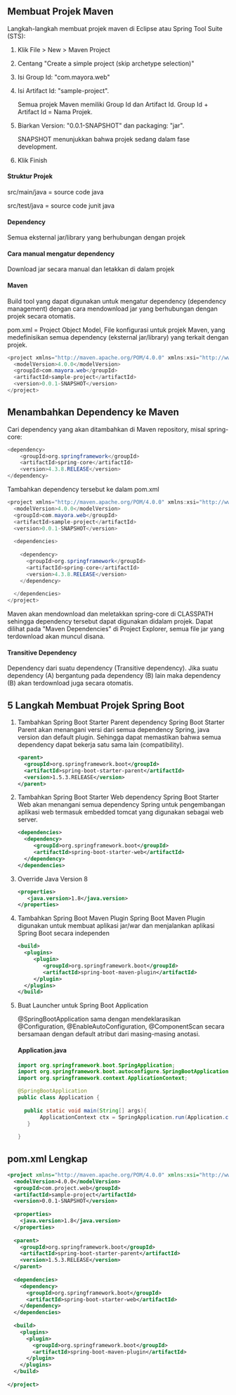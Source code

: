## Membuat Projek Maven

Langkah-langkah membuat projek maven di Eclipse atau Spring Tool Suite (STS):
1. Klik File > New > Maven Project
2. Centang "Create a simple project (skip archetype selection)"
3. Isi Group Id: "com.mayora.web"
4. Isi Artifact Id: "sample-project".
   
   Semua projek Maven memiliki Group Id dan Artifact Id.  Group Id + Artifact Id = Nama Projek.
5. Biarkan Version: "0.0.1-SNAPSHOT" dan packaging: "jar". 
   
   SNAPSHOT menunjukkan bahwa projek sedang dalam fase development.
6. Klik Finish

#### Struktur Projek
src/main/java = source code java

src/test/java = source code junit java

#### Dependency
Semua eksternal jar/library yang berhubungan dengan projek

#### Cara manual mengatur dependency
Download jar secara manual dan letakkan di dalam projek

#### Maven
Build tool yang dapat digunakan untuk mengatur dependency (dependency management) dengan cara mendownload jar yang berhubungan dengan projek secara otomatis.

pom.xml = Project Object Model, File konfigurasi untuk projek Maven, yang medefinisikan semua dependency (eksternal jar/library) yang terkait dengan projek.
``` java
<project xmlns="http://maven.apache.org/POM/4.0.0" xmlns:xsi="http://www.w3.org/2001/XMLSchema-instance" xsi:schemaLocation="http://maven.apache.org/POM/4.0.0 http://maven.apache.org/xsd/maven-4.0.0.xsd">
  <modelVersion>4.0.0</modelVersion>
  <groupId>com.mayora.web</groupId>
  <artifactId>sample-project</artifactId>
  <version>0.0.1-SNAPSHOT</version>
</project>
```

## Menambahkan Dependency ke Maven
Cari dependency yang akan ditambahkan di Maven repository, misal spring-core:
``` java
<dependency>
    <groupId>org.springframework</groupId>
    <artifactId>spring-core</artifactId>
    <version>4.3.8.RELEASE</version>
</dependency>
```

Tambahkan dependency tersebut ke dalam pom.xml
``` java
<project xmlns="http://maven.apache.org/POM/4.0.0" xmlns:xsi="http://www.w3.org/2001/XMLSchema-instance" xsi:schemaLocation="http://maven.apache.org/POM/4.0.0 http://maven.apache.org/xsd/maven-4.0.0.xsd">
  <modelVersion>4.0.0</modelVersion>
  <groupId>com.mayora.web</groupId>
  <artifactId>sample-project</artifactId>
  <version>0.0.1-SNAPSHOT</version>
  
  <dependencies>
    
    <dependency>
      <groupId>org.springframework</groupId>
      <artifactId>spring-core</artifactId>
      <version>4.3.8.RELEASE</version>
    </dependency>
    
  </dependencies>
</project>
```
 Maven akan mendownload dan meletakkan spring-core di CLASSPATH sehingga dependency tersebut dapat digunakan didalam projek. Dapat dilihat pada "Maven Dependencies" di Project Explorer, semua file jar yang terdownload akan muncul disana.
 
 #### Transitive Dependency
 Dependency dari suatu dependency (Transitive dependency). Jika suatu dependency (A) bergantung pada dependency (B) lain maka dependency (B) akan terdownload juga secara otomatis.

 ## 5 Langkah Membuat Projek Spring Boot
 1. Tambahkan Spring Boot Starter Parent dependency
    Spring Boot Starter Parent akan menangani versi dari semua dependency Spring, java version dan default plugin. Sehingga dapat memastikan bahwa semua dependency dapat bekerja satu sama lain (compatibility).
    ``` xml
    <parent>
      <groupId>org.springframework.boot</groupId>
      <artifactId>spring-boot-starter-parent</artifactId>
      <version>1.5.3.RELEASE</version>
    </parent>
    ```
      
 2. Tambahkan Spring Boot Starter Web dependency
    Spring Boot Starter Web akan menangani semua dependency Spring untuk pengembangan aplikasi web termasuk embedded tomcat yang digunakan sebagai web server.
    ``` xml
    <dependencies>
      <dependency>
         <groupId>org.springframework.boot</groupId>
         <artifactId>spring-boot-starter-web</artifactId>
      </dependency>
    </dependencies>
    ```
    
 3. Override Java Version 8
    ``` xml
    <properties>
  	   <java.version>1.8</java.version>
    </properties>
    ```
    
 4. Tambahkan Spring Boot Maven Plugin
    Spring Boot Maven Plugin digunakan untuk membuat aplikasi jar/war dan menjalankan aplikasi Spring Boot secara independen
    ``` xml
    <build>
      <plugins>
         <plugin>
            <groupId>org.springframework.boot</groupId>
            <artifactId>spring-boot-maven-plugin</artifactId>
         </plugin>
      </plugins>
    </build>
    ```
    
 5. Buat Launcher untuk Spring Boot Application
    
    @SpringBootApplication sama dengan mendeklarasikan @Configuration, @EnableAutoConfiguration, @ComponentScan secara bersamaan dengan default atribut dari masing-masing anotasi.
 
    #### Application.java
    ``` java
    import org.springframework.boot.SpringApplication;
    import org.springframework.boot.autoconfigure.SpringBootApplication;
    import org.springframework.context.ApplicationContext;

    @SpringBootApplication
    public class Application {
      
      public static void main(String[] args){
		   ApplicationContext ctx = SpringApplication.run(Application.class, args);
	   }
      
    }
    ```

## pom.xml Lengkap
``` xml
<project xmlns="http://maven.apache.org/POM/4.0.0" xmlns:xsi="http://www.w3.org/2001/XMLSchema-instance" xsi:schemaLocation="http://maven.apache.org/POM/4.0.0 http://maven.apache.org/xsd/maven-4.0.0.xsd">
  <modelVersion>4.0.0</modelVersion>
  <groupId>com.project.web</groupId>
  <artifactId>sample-project</artifactId>
  <version>0.0.1-SNAPSHOT</version>
  
  <properties>
  	<java.version>1.8</java.version>
  </properties> 
  
  <parent>
    <groupId>org.springframework.boot</groupId>
    <artifactId>spring-boot-starter-parent</artifactId>
    <version>1.5.3.RELEASE</version>
  </parent>
  
  <dependencies>
    <dependency>
	  <groupId>org.springframework.boot</groupId>
	  <artifactId>spring-boot-starter-web</artifactId>
	</dependency>
  </dependencies>
  
  <build>
    <plugins>
      <plugin>
        <groupId>org.springframework.boot</groupId>
        <artifactId>spring-boot-maven-plugin</artifactId>
      </plugin>
    </plugins>
  </build>
  
</project>
```
